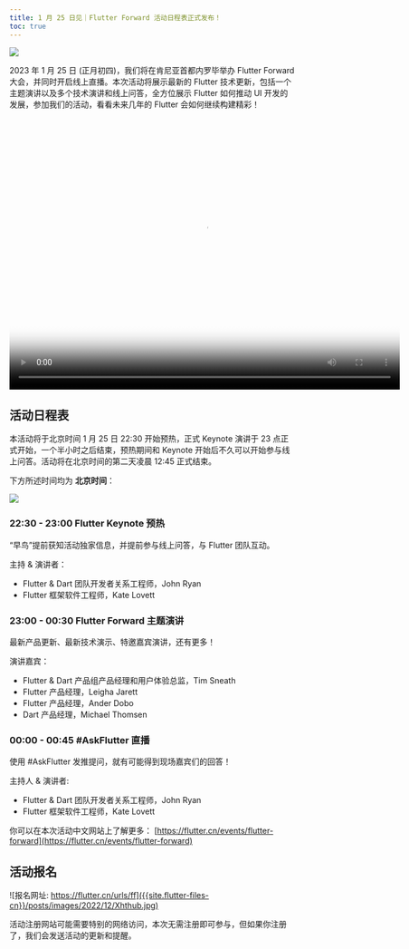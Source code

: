 ```yaml
---
title: 1 月 25 日见｜Flutter Forward 活动日程表正式发布！
toc: true
---
```


![]({{site.flutter-files-cn}}/posts/images/2022/12/MLLUlG.jpeg)

2023 年 1 月 25 日 (正月初四)，我们将在肯尼亚首都内罗毕举办 Flutter Forward 大会，并同时开启线上直播。本次活动将展示最新的 Flutter 技术更新，包括一个主题演讲以及多个技术演讲和线上问答，全方位展示 Flutter 如何推动 UI 开发的发展，参加我们的活动，看看未来几年的 Flutter 会如何继续构建精彩！

<video controls width="690" height="480" src="{{site.flutter-files-cn}}/posts/images/2022/12/pJEefJ.mp4" poster="{{site.flutter-files-cn}}/posts/images/2022/12/MLLUlG.jpeg"></video>

## 活动日程表

本活动将于北京时间 1 月 25 日 22:30 开始预热，正式 Keynote 演讲于 23 点正式开始，一个半小时之后结束，预热期间和 Keynote 开始后不久可以开始参与线上问答。活动将在北京时间的第二天凌晨 12:45 正式结束。

下方所述时间均为 **北京时间**：

![]({{site.flutter-files-cn}}/posts/images/2022/12/VFvbt9.jpg)

### 22:30 - 23:00 Flutter Keynote 预热

“早鸟”提前获知活动独家信息，并提前参与线上问答，与 Flutter 团队互动。

主持 & 演讲者：
- Flutter & Dart 团队开发者关系工程师，John Ryan
- Flutter 框架软件工程师，Kate Lovett

### 23:00 - 00:30 Flutter Forward 主题演讲

最新产品更新、最新技术演示、特邀嘉宾演讲，还有更多！

演讲嘉宾：

- Flutter & Dart 产品组产品经理和用户体验总监，Tim Sneath
- Flutter 产品经理，Leigha Jarett
- Flutter 产品经理，Ander Dobo
- Dart 产品经理，Michael Thomsen

### 00:00 - 00:45 #AskFlutter 直播

使用 #AskFlutter 发推提问，就有可能得到现场嘉宾们的回答！

主持人 & 演讲者:

- Flutter & Dart 团队开发者关系工程师，John Ryan
- Flutter 框架软件工程师，Kate Lovett

你可以在本次活动中文网站上了解更多：
[https://flutter.cn/events/flutter-forward](https://flutter.cn/events/flutter-forward)

## 活动报名

![报名网址: https://flutter.cn/urls/ff]({{site.flutter-files-cn}}/posts/images/2022/12/Xhthub.jpg)

活动注册网站可能需要特别的网络访问，本次无需注册即可参与，但如果你注册了，我们会发送活动的更新和提醒。
